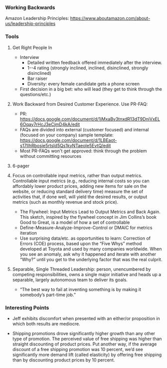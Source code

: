 ### Working Backwards


Amazon Leadership Principles: https://www.aboutamazon.com/about-us/leadership-principles

### Tools

1. Get Right People In
	* Interview
		- Detailed written feedback offered immediately after the interview. 
		- 1--4 rating (strongly inclined, inclined, disinclined, strongly disinclined)
		- Bar raiser
		- Diversity: every female candidate gets a phone screen
	* First decision in a big bet: who will lead (they get to think through the questions/etc.)

2. Work Backward from Desired Customer Experience. Use PR-FAQ:
	* PR: https://docs.google.com/document/d/1jMxaBv3tnxdR13dT9DniVxEL6Oqay7rHcJ3eCjmD4kA/edit
	* FAQs are divided into external (customer focused) and internal (focused on your company)
		sample template: https://docs.google.com/document/d/1LBEaot-s17IlhRbosie5rtsId5Qs1kyNTaeoIe5EvtQ/edit
	* Most PR-FAQs won't get approved: think through the problem without committing resources

3. 6-pager

4. Focus on controllable input metrics, rather than output metrics. Controllable input metrics (e.g., reducing internal costs so you can affordably lower product prices, adding new items for sale on the website, or reducing standard delivery time) measure the set of activities that, if done well, will yield the desired results, or output metrics (such as monthly revenue and stock price). 
	* The Flywheel: Input Metrics Lead to Output Metrics and Back Again. This sketch, inspired by the flywheel concept in Jim Collins’s book Good to Great, is a model of how a set of controllable
	* Define-Measure-Analyze-Improve-Control or DMAIC for metrics iteration
	* Use surprising data/etc. as opportunities to learn: Correction of Errors (COE) process, based upon the “Five Whys” method developed at Toyota and used by many companies worldwide. When you see an anomaly, ask why it happened and iterate with another “Why?” until you get to the underlying factor that was the real culprit.

5. Separable, Single Threaded Leadership: person, unencumbered by competing responsibilities, owns a single major initiative and heads up a separable, largely autonomous team to deliver its goals. 
	* “The best way to fail at inventing something is by making it somebody’s part-time job.”


### Interesting Points

* Jeff exhibits discomfort when presented with an either/or proposition in which both results are mediocre.

* Shipping promotions drove significantly higher growth than any other type of promotion. The perceived value of free shipping was higher than straight discounting of product prices. Put another way, if the average discount of a free shipping promotion was 10 percent, we’d see significantly more demand lift (called elasticity) by offering free shipping than by discounting product prices by 10 percent.


